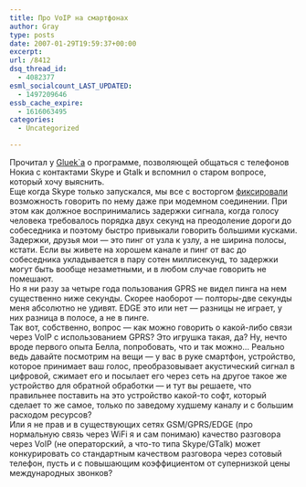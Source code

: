 ```yaml
---
title: Про VoIP на смартфонах
author: Gray
type: posts
date: 2007-01-29T19:59:37+00:00
excerpt:
url: /8412
dsq_thread_id:
  - 4082377
esml_socialcount_LAST_UPDATED:
  - 1497209646
essb_cache_expire:
  - 1616063495
categories:
  - Uncategorized

---
```








Прочитал у <a href="http://gluek.info/2007/01/29/skype-and-google-talk-on-nokia-smartphones/" target="_blank">Gluek`а</a> о программе, позволяющей общаться с телефонов Нокиа с контактами Skype и Gtalk и вспомнил о старом вопросе, который хочу выяснить.  
Еще когда Skype только запускался, мы все с восторгом <a href="http://www.searchengines.ru/blog/archives/005026.html" target="_blank">фиксировали</a> возможность говорить по нему даже при модемном соединении. При этом как должное воспринимались задержки сигнала, когда голосу человека требовалось порядка двух секунд на преодоление дороги до собеседника и поэтому быстро привыкали говорить большими кусками.  
Задержки, друзья мои &#8212; это пинг от узла к узлу, а не ширина полосы, кстати. Если вы живете на хорошем канале и пинг от вас до собеседника укладывается в пару сотен миллисекунд, то задержки могут быть вообще незаметными, и в любом случае говорить не помешают.  
Но я ни разу за четыре года пользования GPRS не видел пинга на нем существенно ниже секунды. Скорее наоборот &#8212; полторы-две секунды меня абсолютно не удивят. EDGE это или нет &#8212; разницы не играет, у них разница в полосе, а не в пинге.  
Так вот, собственно, вопрос &#8212; как можно говорить о какой-либо связи через VoIP с использованием GPRS? Это игрушка такая, да? Ну, нечто вроде первого опыта Белла, попробовать, что и так можно&#8230; Реально ведь давайте посмотрим на вещи &#8212; у вас в руке смартфон, устройство, которое принимает ваш голос, преобразовывает акустический сигнал в цифровой, сжимает его и посылает его через сеть на другое такое же устройство для обратной обработки &#8212; и тут вы решаете, что правильнее поставить на это устройство какой-то софт, который сделает то же самое, только по заведому худшему каналу и с большим расходом ресурсов?  
Или я не прав и в существующих сетях GSM/GPRS/EDGE (про нормальную связь через WiFi я и сам понимаю) качество разговора через VoIP (не операторский, а что-то типа Skype/GTalk) может конкурировать со стандартным качеством разговора через сотовый телефон, пусть и с повышающим коэффициентом от супернизкой цены международных звонков?
